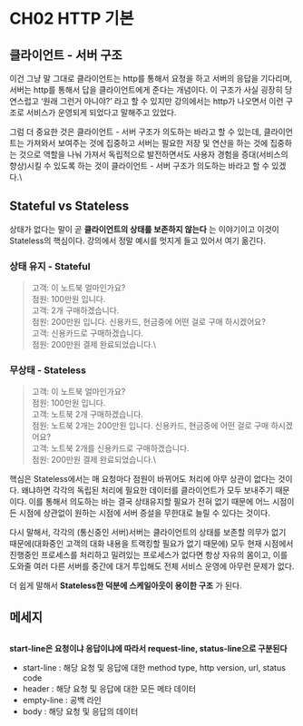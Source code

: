 # CH02 HTTP 기본

## **클라이언트 - 서버 구조**

이건 그냥 말 그대로 클라이언트는 http를 통해서 요청을 하고 서버의 응답을 기다리며, 서버는 http를 통해서 답을 클라이언트에게 준다는 개념이다. 이 구조가 사실 굉장히 당연스럽고 ‘원래 그런거 아니야?’ 라고 할 수 있지만 강의에서는 http가 나오면서 이런 구조로 서비스가 운영되게 되었다고 말해주고 있었다.

그럼 더 중요한 것은 클라이언트 - 서버 구조가 의도하는 바라고 할 수 있는데, 클라이언트는 가져와서 보여주는 것에 집중하고 서버는 필요한 저장 및 연산을 하는 것에 집중하는 것으로 역할을 나눠 가져서 독립적으로 발전하면서도 사용자 경험을 증대(서비스의 향상)시킬 수 있도록 하는 것이 클라이언트 - 서버 구조가 의도하는 바라고 할 수 있겠다.\


## Stateful vs **Stateless**

상태가 없다는 말이 곧 **클라이언트의 상태를 보존하지 않는다** 는 이야기이고 이것이 Stateless의 핵심이다. 강의에서 정말 예시를 멋지게 들고 있어서 여기 옮긴다.

### 상태 유지 - Stateful

> 고객: 이 노트북 얼마인가요?\
> 점원: 100만원 입니다.\
> 고객: 2개 구매하겠습니다.\
> 점원: 200만원 입니다. 신용카드, 현금중에 어떤 걸로 구매 하시겠어요?\
> 고객: 신용카드로 구매하겠습니다.\
> 점원: 200만원 결제 완료되었습니다.\
>

### 무상태 - Stateless

> 고객: 이 노트북 얼마인가요?\
> 점원: 100만원 입니다.\
> 고객: 노트북 2개 구매하겠습니다.\
> 점원: 노트북 2개는 200만원 입니다. 신용카드, 현금중에 어떤 걸로 구매 하시겠어요?\
> 고객: 노트북 2개를 신용카드로 구매하겠습니다.\
> 점원: 200만원 결제 완료되었습니다.\
>



핵심은 Stateless에서는 매 요청마다 점원이 바뀌어도 처리에 아무 상관이 없다는 것이다. 왜냐하면 각각의 독립된 처리에 필요한 데이터를 클라이언트가 모두 보내주기 때문이다. 이를 통해서 의도하는 바는 결국 상태유지할 필요가 전혀 없기 때문에 어느 시점이든 시점에 상관없이 원하는 시점에 서버 증설을 무한대로 늘릴 수 있다는 것이다.

다시 말해서, 각각의 (통신중인 서버)서버는 클라이언트의 상태를 보존할 의무가 없기 때문에(대화중인 고객의 대화 내용을 트랙킹할 필요가 없기 때문에) 모두 현재 시점에서 진행중인 프로세스를 처리하고 밀려있는 프로세스가 없다면 항상 자유의 몸이고, 이를 도와줄 여러 다른 서버를 중간에 대거 투입해도 전체 서비스 운영에 아무런 문제가 없다.

더 쉽게 말해서 **Stateless한 덕분에 스케일아웃이 용이한 구조** 가 된다.



## **메세지**

<figure><img src="http://localhost:4000/assets/images/infra/http-structure.png" alt=""><figcaption></figcaption></figure>

**start-line은 요청이냐 응답이냐에 따라서 request-line, status-line으로 구분된다**



* start-line : 해당 요청 및 응답에 대한 method type, http version, url, status code
* header : 해당 요청 및 응답에 대한 모든 메타 데이터
* empty-line : 공백 라인
* body : 해당 요청 및 응답의 데이터
